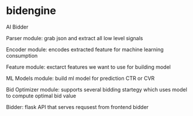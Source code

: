 # bidengine
AI Bidder

Parser module: grab json and extract all low level signals

Encoder module: encodes extracted feature for machine learning consumption

Feature module: exctarct features we want to use for building model

ML Models module: build ml model for prediction CTR or CVR
 
Bid Optimizer module: supports several bidding startegy which uses model to compute optimal bid value

Bidder: flask API that serves requsest from frontend bidder
